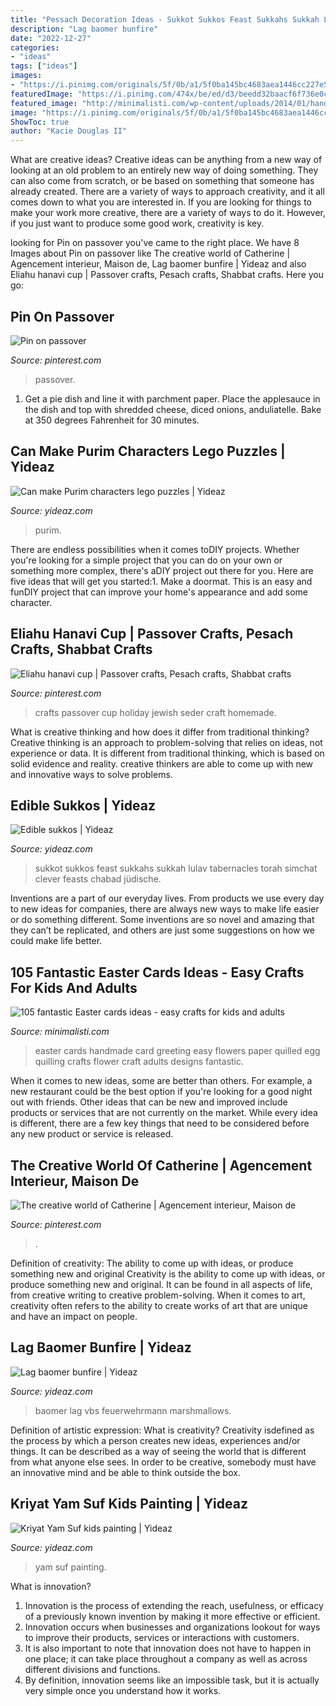 ```yaml
---
title: "Pessach Decoration Ideas - Sukkot Sukkos Feast Sukkahs Sukkah Lulav Tabernacles Torah Simchat Clever Feasts Chabad Jüdische"
description: "Lag baomer bunfire"
date: "2022-12-27"
categories:
- "ideas"
tags: ["ideas"]
images:
- "https://i.pinimg.com/originals/5f/0b/a1/5f0ba145bc4683aea1446cc227e59ef0.jpg"
featuredImage: "https://i.pinimg.com/474x/be/ed/d3/beedd32baacf6f736e0cbe00c3e71510.jpg"
featured_image: "http://minimalisti.com/wp-content/uploads/2014/01/handmade-quilled-easter-cards-flower-egg.jpg"
image: "https://i.pinimg.com/originals/5f/0b/a1/5f0ba145bc4683aea1446cc227e59ef0.jpg"
ShowToc: true
author: "Kacie Douglas II"
---
```



What are creative ideas?
Creative ideas can be anything from a new way of looking at an old problem to an entirely new way of doing something. They can also come from scratch, or be based on something that someone has already created. There are a variety of ways to approach creativity, and it all comes down to what you are interested in. If you are looking for things to make your work more creative, there are a variety of ways to do it. However, if you just want to produce some good work, creativity is key.

	

		
looking for Pin on passover you've came to the right place. We have 8 Images about Pin on passover like The creative world of Catherine | Agencement interieur, Maison de, Lag baomer bunfire | Yideaz and also Eliahu hanavi cup | Passover crafts, Pesach crafts, Shabbat crafts. Here you go:
		
    
## Pin On Passover

<img loading=lazy src="https://i.pinimg.com/474x/be/ed/d3/beedd32baacf6f736e0cbe00c3e71510.jpg" onerror="this.onerror=null;this.src='https://tse4.mm.bing.net/th?id=OIP.w9vmbvp26xKbfyo32Zz4QgAAAA&amp;pid=15.1';" alt="Pin on passover">

_Source: pinterest.com_

>passover. 

	

1. Get a pie dish and line it with parchment paper. Place the applesauce in the dish and top with shredded cheese, diced onions, anduliatelle. Bake at 350 degrees Fahrenheit for 30 minutes.

    
## Can Make Purim Characters Lego Puzzles | Yideaz

<img loading=lazy src="http://yideaz.com/wp-content/uploads/2016/03/acdafbe-1457635965l4cp8.jpg" onerror="this.onerror=null;this.src='https://tse2.mm.bing.net/th?id=OIP.FxIAT5ZDDVpHLjvFIFyiTwHaQD&amp;pid=15.1';" alt="Can make Purim characters lego puzzles | Yideaz">

_Source: yideaz.com_

>purim. 

	

There are endless possibilities when it comes toDIY projects. Whether you're looking for a simple project that you can do on your own or something more complex, there's aDIY project out there for you. Here are five ideas that will get you started:1. Make a doormat. This is an easy and funDIY project that can improve your home's appearance and add some character.

    
## Eliahu Hanavi Cup | Passover Crafts, Pesach Crafts, Shabbat Crafts

<img loading=lazy src="https://i.pinimg.com/originals/5f/0b/a1/5f0ba145bc4683aea1446cc227e59ef0.jpg" onerror="this.onerror=null;this.src='https://tse3.mm.bing.net/th?id=OIP.AZqyjD--YrijZXqg_1M7GgAAAA&amp;pid=15.1';" alt="Eliahu hanavi cup | Passover crafts, Pesach crafts, Shabbat crafts">

_Source: pinterest.com_

>crafts passover cup holiday jewish seder craft homemade. 

	

What is creative thinking and how does it differ from traditional thinking?
Creative thinking is an approach to problem-solving that relies on ideas, not experience or data. It is different from traditional thinking, which is based on solid evidence and reality. creative thinkers are able to come up with new and innovative ways to solve problems.

    
## Edible Sukkos | Yideaz

<img loading=lazy src="http://yideaz.com/wp-content/uploads/2016/08/beffadfcfdfda-147234992884lcp.jpg" onerror="this.onerror=null;this.src='https://tse1.mm.bing.net/th?id=OIP.DPhN0uug845AZd57BcQvfQHaK6&amp;pid=15.1';" alt="Edible sukkos | Yideaz">

_Source: yideaz.com_

>sukkot sukkos feast sukkahs sukkah lulav tabernacles torah simchat clever feasts chabad jüdische. 

	

Inventions are a part of our everyday lives. From products we use every day to new ideas for companies, there are always new ways to make life easier or do something different. Some inventions are so novel and amazing that they can’t be replicated, and others are just some suggestions on how we could make life better.

    
## 105 Fantastic Easter Cards Ideas - Easy Crafts For Kids And Adults

<img loading=lazy src="http://minimalisti.com/wp-content/uploads/2014/01/handmade-quilled-easter-cards-flower-egg.jpg" onerror="this.onerror=null;this.src='https://tse3.mm.bing.net/th?id=OIP.27A0DW_vstaEPgvW-0chUQHaFj&amp;pid=15.1';" alt="105 fantastic Easter cards ideas - easy crafts for kids and adults">

_Source: minimalisti.com_

>easter cards handmade card greeting easy flowers paper quilled egg quilling crafts flower craft adults designs fantastic. 

	

When it comes to new ideas, some are better than others. For example, a new restaurant could be the best option if you're looking for a good night out with friends. Other ideas that can be new and improved include products or services that are not currently on the market. While every idea is different, there are a few key things that need to be considered before any new product or service is released.

    
## The Creative World Of Catherine | Agencement Interieur, Maison De

<img loading=lazy src="https://i.pinimg.com/736x/6a/41/0f/6a410fe3499dd62c69c96c9f80d9793b.jpg" onerror="this.onerror=null;this.src='https://tse2.mm.bing.net/th?id=OIP.ZeCQcPCTEzb_BHWywm7n_gHaFj&amp;pid=15.1';" alt="The creative world of Catherine | Agencement interieur, Maison de">

_Source: pinterest.com_

>. 

	

Definition of creativity: The ability to come up with ideas, or produce something new and original
Creativity is the ability to come up with ideas, or produce something new and original. It can be found in all aspects of life, from creative writing to creative problem-solving. When it comes to art, creativity often refers to the ability to create works of art that are unique and have an impact on people.

    
## Lag Baomer Bunfire | Yideaz

<img loading=lazy src="http://yideaz.com/wp-content/uploads/2018/04/caacfdafbcbcf-1524442417l8p4c.jpg" onerror="this.onerror=null;this.src='https://tse1.mm.bing.net/th?id=OIP.e5ZbWeCybD0B7oGDYtkgYwHaNK&amp;pid=15.1';" alt="Lag baomer bunfire | Yideaz">

_Source: yideaz.com_

>baomer lag vbs feuerwehrmann marshmallows. 

	

Definition of artistic expression: What is creativity?
Creativity isdefined as the process by which a person creates new ideas, experiences and/or things. It can be described as a way of seeing the world that is different from what anyone else sees. In order to be creative, somebody must have an innovative mind and be able to think outside the box.

    
## Kriyat Yam Suf Kids Painting | Yideaz

<img loading=lazy src="http://yideaz.com/wp-content/uploads/2016/04/yam-suf-14599079484l8pc-700x541.jpg" onerror="this.onerror=null;this.src='https://tse3.mm.bing.net/th?id=OIP.XSiFZP0n9EhjX2y4ePRKlAHaFu&amp;pid=15.1';" alt="Kriyat Yam Suf kids painting | Yideaz">

_Source: yideaz.com_

>yam suf painting. 

	

What is innovation?
1. Innovation is the process of extending the reach, usefulness, or efficacy of a previously known invention by making it more effective or efficient.
2. Innovation occurs when businesses and organizations lookout for ways to improve their products, services or interactions with customers.
3. It is also important to note that innovation does not have to happen in one place; it can take place throughout a company as well as across different divisions and functions.
4. By definition, innovation seems like an impossible task, but it is actually very simple once you understand how it works.

